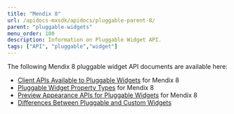 ```yaml
---
title: "Mendix 8"
url: /apidocs-mxsdk/apidocs/pluggable-parent-8/
parent: "pluggable-widgets"
menu_order: 100
description: Information on Pluggable Widget API.
tags: ["API", "pluggable","widget"]
---
```


The following Mendix 8 pluggable widget API documents are available here:

* [Client APIs Available to Pluggable Widgets](/apidocs-mxsdk/apidocs/client-apis-for-pluggable-widgets-8/) for Mendix 8
* [Pluggable Widget Property Types](/apidocs-mxsdk/apidocs/property-types-pluggable-widgets-8/) for Mendix 8
* [Preview Appearance APIs for Pluggable Widgets](/apidocs-mxsdk/apidocs/studio-apis-for-pluggable-widgets-8/) for Mendix 8
* [Differences Between Pluggable and Custom Widgets](/apidocs-mxsdk/apidocs/differences-between-pluggable-and-custom-widgets/)
